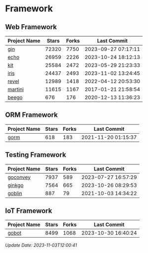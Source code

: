 # Framework

## Web Framework
| Project Name | Stars | Forks | Last Commit |
| ------------ | ----- | ----- | ----------- |
| [gin](https://github.com/gin-gonic/gin) | 72320 | 7750 | 2023-09-27 07:17:11 |
| [echo](https://github.com/labstack/echo) | 26959 | 2226 | 2023-10-24 18:12:13 |
| [kit](https://github.com/go-kit/kit) | 25584 | 2472 | 2023-05-29 21:23:33 |
| [iris](https://github.com/kataras/iris) | 24437 | 2493 | 2023-11-02 13:24:45 |
| [revel](https://github.com/revel/revel) | 12989 | 1418 | 2022-04-12 20:53:30 |
| [martini](https://github.com/go-martini/martini) | 11615 | 1167 | 2017-01-21 21:58:54 |
| [beego](https://github.com/astaxie/beego) | 676 | 176 | 2020-12-13 11:36:23 |

## ORM Framework
| Project Name | Stars | Forks | Last Commit |
| ------------ | ----- | ----- | ----------- |
| [gorm](https://github.com/jinzhu/gorm) | 618 | 183 | 2021-11-20 01:15:37 |

## Testing Framework
| Project Name | Stars | Forks | Last Commit |
| ------------ | ----- | ----- | ----------- |
| [goconvey](https://github.com/smartystreets/goconvey) | 7937 | 589 | 2023-07-27 16:57:29 |
| [ginkgo](https://github.com/onsi/ginkgo) | 7564 | 665 | 2023-10-26 08:29:53 |
| [goblin](https://github.com/franela/goblin) | 887 | 79 | 2021-10-03 14:34:22 |

## IoT Framework
| Project Name | Stars | Forks | Last Commit |
| ------------ | ----- | ----- | ----------- |
| [gobot](https://github.com/hybridgroup/gobot) | 8499 | 1068 | 2023-10-30 16:40:24 |

*Update Date: 2023-11-03T12:00:41*